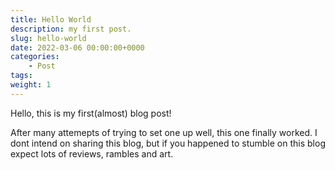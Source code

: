 ```yaml
---
title: Hello World
description: my first post.
slug: hello-world
date: 2022-03-06 00:00:00+0000
categories:
    - Post
tags:
weight: 1 
---
```


Hello, this is my first(almost) blog post!

After many attemepts of trying to set one up well, this one finally worked. I dont intend on sharing this blog, but if you happened to stumble on this blog expect lots of reviews, rambles and art. 
